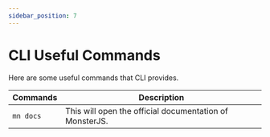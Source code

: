```yaml
---
sidebar_position: 7
---
```


# CLI Useful Commands

Here are some useful commands that CLI provides.

| Commands | Description |
| --- | --- |
| `mn docs` | This will open the official documentation of MonsterJS. |
